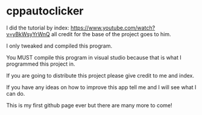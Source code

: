 # cppautoclicker
I did the tutorial by index: https://www.youtube.com/watch?v=yBkWsyYrWnQ all credit for the base of the project goes to him.

I only tweaked and compiled this program.

You MUST compile this program in visual studio because that is what I programmed this project in.

If you are going to distribute this project please give credit to me and index.

If you have any ideas on how to improve this app tell me and I will see what I can do.

This is my first github page ever but there are many more to come!
